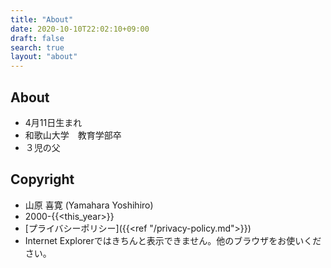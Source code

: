 ```yaml
---
title: "About"
date: 2020-10-10T22:02:10+09:00
draft: false
search: true
layout: "about"
---
```


## About
- 4月11日生まれ
- 和歌山大学　教育学部卒
- ３児の父

## Copyright
- 山原 喜寛 (Yamahara Yoshihiro)
- 2000-{{<this_year>}}
- [プライバシーポリシー]({{<ref "/privacy-policy.md">}})
- Internet Explorerではきちんと表示できません。他のブラウザをお使いください。